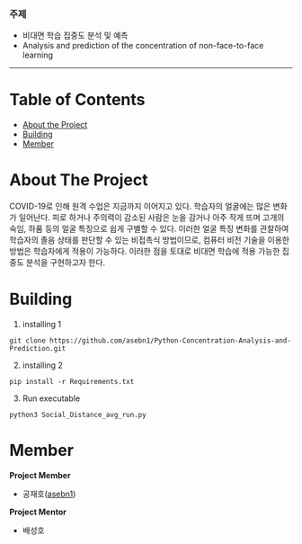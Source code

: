 ﻿
### 주제
- 비대면 학습 집중도 분석 및 예측
- Analysis and prediction of the concentration of non-face-to-face learning

---
# Table of Contents
* [About the Project](#about-the-project)
* [Building](#Building)
* [Member](#Member)

# About The Project
 COVID-19로 인해 원격 수업은 지금까지 이어지고 있다. 학습자의 얼굴에는 많은 변화가 일어난다. 피로 하거나 주의력이 감소된 사람은 눈을 감거나 아주 작게 뜨며 고개의 숙임, 하품 등의 얼굴 특징으로 쉽게 구별할 수 있다. 이러한 얼굴 특징 변화를 관찰하여 학습자의 졸음 상태를 판단할 수 있는 비접촉식 방법이므로, 컴퓨터 비전 기술을 이용한 방법은 학습자에게 적용이 가능하다. 이러한 점을 토대로 비대면 학습에 적용 가능한 집중도 분석을 구현하고자 한다.

# Building
1. installing 1
```
git clone https://github.com/asebn1/Python-Concentration-Analysis-and-Prediction.git
```
2. installing 2
```
pip install -r Requirements.txt
```
3. Run executable
```
python3 Social_Distance_avg_run.py
```

# Member
**Project Member**
- 공재호([asebn1](https://github.com/asebn1))

**Project Mentor**
- 배성호
